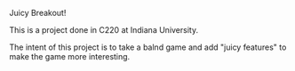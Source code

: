 Juicy Breakout!

This is a project done in C220 at Indiana University. 

The intent of this project is to take a balnd game and add "juicy features" to make the game more interesting.
